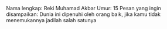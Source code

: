 Nama lengkap: Reki Muhamad Akbar
Umur: 15
Pesan yang ingin disampaikan: Dunia ini dipenuhi oleh orang baik, jika kamu tidak menemukannya jadilah salah satunya